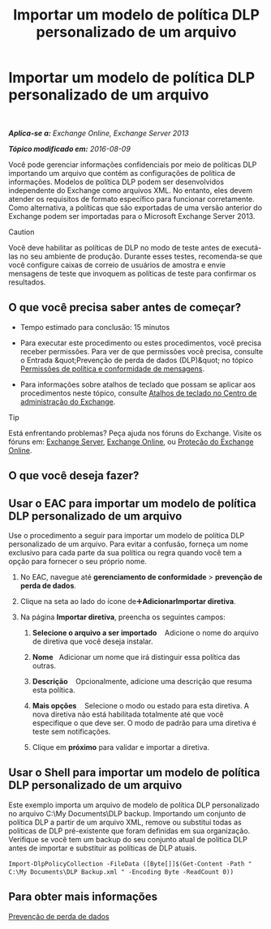 ﻿---
title: 'Importar um modelo de política DLP personalizado de um arquivo'
TOCTitle: Importar um modelo de política DLP personalizado de um arquivo
ms:assetid: 83f49dbd-f9b1-498e-b548-1529c5e1ccdb
ms:mtpsurl: https://technet.microsoft.com/pt-br/library/JJ150531(v=EXCHG.150)
ms:contentKeyID: 50484746
ms.date: 05/22/2018
mtps_version: v=EXCHG.150
ms.translationtype: MT
---

# Importar um modelo de política DLP personalizado de um arquivo

 

_**Aplica-se a:** Exchange Online, Exchange Server 2013_

_**Tópico modificado em:** 2016-08-09_

Você pode gerenciar informações confidenciais por meio de políticas DLP importando um arquivo que contém as configurações de política de informações. Modelos de política DLP podem ser desenvolvidos independente do Exchange como arquivos XML. No entanto, eles devem atender os requisitos de formato específico para funcionar corretamente. Como alternativa, a políticas que são exportadas de uma versão anterior do Exchange podem ser importadas para o Microsoft Exchange Server 2013.


> [!CAUTION]
> Você deve habilitar as políticas de DLP no modo de teste antes de executá-las no seu ambiente de produção. Durante esses testes, recomenda-se que você configure caixas de correio de usuários de amostra e envie mensagens de teste que invoquem as políticas de teste para confirmar os resultados.



## O que você precisa saber antes de começar?

  - Tempo estimado para conclusão: 15 minutos

  - Para executar este procedimento ou estes procedimentos, você precisa receber permissões. Para ver de que permissões você precisa, consulte o Entrada \&quot;Prevenção de perda de dados (DLP)\&quot; no tópico [Permissões de política e conformidade de mensagens](messaging-policy-and-compliance-permissions-exchange-2013-help.md).

  - Para informações sobre atalhos de teclado que possam se aplicar aos procedimentos neste tópico, consulte [Atalhos de teclado no Centro de administração do Exchange](keyboard-shortcuts-in-the-exchange-admin-center-exchange-online-protection-help.md).


> [!TIP]
> Está enfrentando problemas? Peça ajuda nos fóruns do Exchange. Visite os fóruns em: <A href="https://go.microsoft.com/fwlink/p/?linkid=60612">Exchange Server</A>, <A href="https://go.microsoft.com/fwlink/p/?linkid=267542">Exchange Online</A>, ou <A href="https://go.microsoft.com/fwlink/p/?linkid=285351">Proteção do Exchange Online</A>.



## O que você deseja fazer?

## Usar o EAC para importar um modelo de política DLP personalizado de um arquivo

Use o procedimento a seguir para importar um modelo de política DLP personalizado de um arquivo. Para evitar a confusão, forneça um nome exclusivo para cada parte da sua política ou regra quando você tem a opção para fornecer o seu próprio nome.

1.  No EAC, navegue até **gerenciamento de conformidade** \> **prevenção de perda de dados**.

2.  Clique na seta ao lado do ícone de![Ícone Adicionar](images/JJ218640.c1e75329-d6d7-4073-a27d-498590bbb558(EXCHG.150).gif "Ícone Adicionar")**AdicionarImportar diretiva**.

3.  Na página **Importar diretiva**, preencha os seguintes campos:
    
    1.  **Selecione o arquivo a ser importado**    Adicione o nome do arquivo de diretiva que você deseja instalar.
    
    2.  **Nome**   Adicionar um nome que irá distinguir essa política das outras.
    
    3.  **Descrição**    Opcionalmente, adicione uma descrição que resuma esta política.
    
    4.  **Mais opções**    Selecione o modo ou estado para esta diretiva. A nova diretiva não está habilitada totalmente até que você especifique o que deve ser. O modo de padrão para uma diretiva é teste sem notificações.
    
    5.  Clique em **próximo** para validar e importar a diretiva.

## Usar o Shell para importar um modelo de política DLP personalizado de um arquivo

Este exemplo importa um arquivo de modelo de política DLP personalizado no arquivo C:\\My Documents\\DLP backup. Importando um conjunto de política DLP a partir de um arquivo XML, remove ou substitui todas as políticas de DLP pré-existente que foram definidas em sua organização. Verifique se você tem um backup do seu conjunto atual de política DLP antes de importar e substituir as políticas de DLP atuais.

    Import-DlpPolicyCollection -FileData ([Byte[]]$(Get-Content -Path " C:\My Documents\DLP Backup.xml " -Encoding Byte -ReadCount 0))

## Para obter mais informações

[Prevenção de perda de dados](technical-overview-of-dlp-data-loss-prevention-in-exchange.md)

